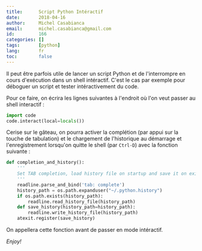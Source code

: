 ```yaml
---
title:      Script Python Intéractif
date:       2018-04-16
author:     Michel Casabianca
email:      michel.casabianca@gmail.com
id:         166
categories: []
tags:       [python]
lang:       fr
toc:        false
---
```


Il peut être parfois utile de lancer un script Python et de l'interrompre en cours d'exécution dans un shell intéractif. C'est le cas par exemple pour déboguer un script et tester intéractivement du code.

<!--more-->

Pour ce faire, on écrira les lignes suivantes à l'endroit où l'on veut passer au shell interactif :

```python
import code
code.interact(local=locals())
```

Cerise sur le gâteau, on pourra activer la complétion (par appui sur la touche de tabulation) et le chargement de l'historique au démarrage et l'enregistrement lorsqu'on quitte le shell (par `Ctrl-D`) avec la fonction suivante :

```python
def completion_and_history():
    '''
    Set TAB completion, load history file on startup and save it on exit.
    '''
    readline.parse_and_bind('tab: complete')
    history_path = os.path.expanduser("~/.python.history")
    if os.path.exists(history_path):
        readline.read_history_file(history_path)
    def save_history(history_path=history_path):
        readline.write_history_file(history_path)
    atexit.register(save_history)
```

On appellera cette fonction avant de passer en mode intéractif.

*Enjoy!*
